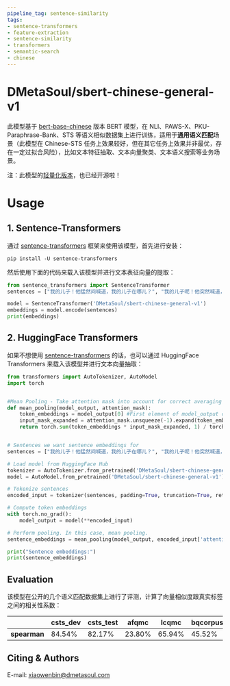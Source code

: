 ```yaml
---
pipeline_tag: sentence-similarity
tags:
- sentence-transformers
- feature-extraction
- sentence-similarity
- transformers
- semantic-search
- chinese
---
```


# DMetaSoul/sbert-chinese-general-v1

此模型基于 [bert-base-chinese](https://huggingface.co/bert-base-chinese) 版本 BERT 模型，在 NLI、PAWS-X、PKU-Paraphrase-Bank、STS 等语义相似数据集上进行训练，适用于**通用语义匹配**场景（此模型在 Chinese-STS 任务上效果较好，但在其它任务上效果并非最优，存在一定过拟合风险），比如文本特征抽取、文本向量聚类、文本语义搜索等业务场景。

注：此模型的[轻量化版本](https://huggingface.co/DMetaSoul/sbert-chinese-general-v1-distill)，也已经开源啦！

# Usage

## 1. Sentence-Transformers

通过  [sentence-transformers](https://www.SBERT.net) 框架来使用该模型，首先进行安装：

```
pip install -U sentence-transformers
```

然后使用下面的代码来载入该模型并进行文本表征向量的提取：

```python
from sentence_transformers import SentenceTransformer
sentences = ["我的儿子！他猛然间喊道，我的儿子在哪儿？", "我的儿子呢！他突然喊道，我的儿子在哪里？"]

model = SentenceTransformer('DMetaSoul/sbert-chinese-general-v1')
embeddings = model.encode(sentences)
print(embeddings)
```

## 2. HuggingFace Transformers

如果不想使用   [sentence-transformers](https://www.SBERT.net) 的话，也可以通过 HuggingFace Transformers 来载入该模型并进行文本向量抽取：

```python
from transformers import AutoTokenizer, AutoModel
import torch


#Mean Pooling - Take attention mask into account for correct averaging
def mean_pooling(model_output, attention_mask):
    token_embeddings = model_output[0] #First element of model_output contains all token embeddings
    input_mask_expanded = attention_mask.unsqueeze(-1).expand(token_embeddings.size()).float()
    return torch.sum(token_embeddings * input_mask_expanded, 1) / torch.clamp(input_mask_expanded.sum(1), min=1e-9)


# Sentences we want sentence embeddings for
sentences = ["我的儿子！他猛然间喊道，我的儿子在哪儿？", "我的儿子呢！他突然喊道，我的儿子在哪里？"]

# Load model from HuggingFace Hub
tokenizer = AutoTokenizer.from_pretrained('DMetaSoul/sbert-chinese-general-v1')
model = AutoModel.from_pretrained('DMetaSoul/sbert-chinese-general-v1')

# Tokenize sentences
encoded_input = tokenizer(sentences, padding=True, truncation=True, return_tensors='pt')

# Compute token embeddings
with torch.no_grad():
    model_output = model(**encoded_input)

# Perform pooling. In this case, mean pooling.
sentence_embeddings = mean_pooling(model_output, encoded_input['attention_mask'])

print("Sentence embeddings:")
print(sentence_embeddings)
```

## Evaluation

该模型在公开的几个语义匹配数据集上进行了评测，计算了向量相似度跟真实标签之间的相关性系数：

|              | **csts_dev** | **csts_test** | **afqmc** | **lcqmc** | **bqcorpus** | **pawsx** | **xiaobu** |
| ------------ | ------------ | ------------- | --------- | --------- | ------------ | --------- | ---------- |
| **spearman** | 84.54%       | 82.17%        | 23.80%    | 65.94%    | 45.52%       | 11.52%    | 48.51%     |

## Citing & Authors

E-mail: xiaowenbin@dmetasoul.com